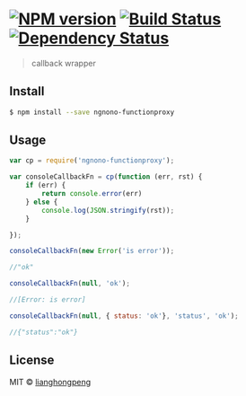 #  [![NPM version][npm-image]][npm-url] [![Build Status][travis-image]][travis-url] [![Dependency Status][daviddm-url]][daviddm-image]

> callback wrapper


## Install

```sh
$ npm install --save ngnono-functionproxy
```


## Usage

```js
var cp = require('ngnono-functionproxy');

var consoleCallbackFn = cp(function (err, rst) {
    if (err) {
        return console.error(err)
    } else {
        console.log(JSON.stringify(rst));
    }

});

consoleCallbackFn(new Error('is error'));

//"ok"

consoleCallbackFn(null, 'ok');

//[Error: is error]

consoleCallbackFn(null, { status: 'ok'}, 'status', 'ok');

//{"status":"ok"}

```


## License

MIT © [lianghongpeng](github.com/ngnono)


[npm-url]: https://npmjs.org/package/ngnono-functionproxy
[npm-image]: https://badge.fury.io/js/ngnono-functionproxy.svg
[travis-url]: https://travis-ci.org/ngnono/functionProxy
[travis-image]: https://travis-ci.org/ngnono/functionProxy.svg?branch=master
[daviddm-url]: https://david-dm.org/ngnono/ngnono-functionproxy.svg?theme=shields.io
[daviddm-image]: https://david-dm.org/ngnono/ngnono-functionproxy
